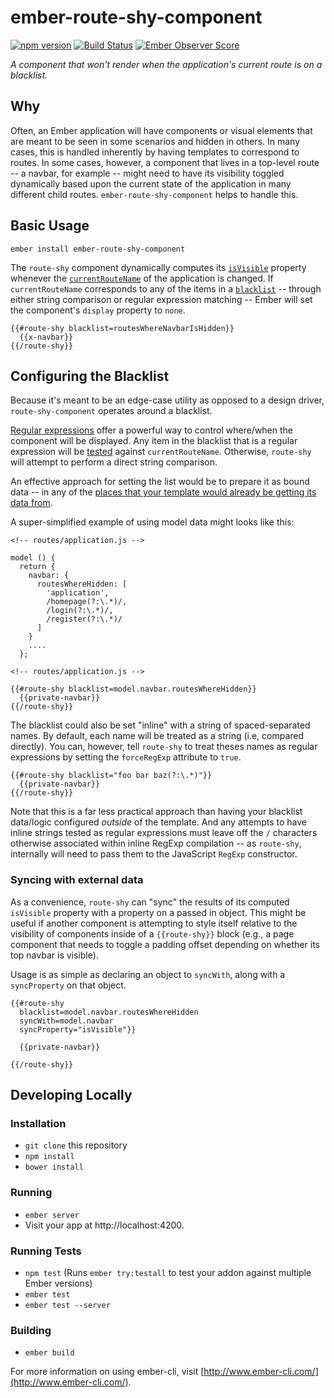 # ember-route-shy-component

[![npm version](https://badge.fury.io/js/ember-route-shy-component.svg)](https://badge.fury.io/js/ember-route-shy-component) [![Build Status](https://travis-ci.org/BrianSipple/ember-route-shy-component.svg?branch=master)](https://travis-ci.org/BrianSipple/ember-route-shy-component) [![Ember Observer Score](http://emberobserver.com/badges/ember-route-shy-component.svg)](http://emberobserver.com/addons/ember-route-shy-component)

*A component that won't render when the application's current route is on a blacklist.*

## Why

Often, an Ember application will have components or visual elements that are meant to be seen in some scenarios
and hidden in others. In many cases, this is handled inherently by having templates to correspond to routes. In some cases, however, a component that lives in a top-level route -- a navbar, for example -- might need to have its visibility toggled dynamically based upon the current state of the application in many different child routes. `ember-route-shy-component` helps to handle this.


## Basic Usage

```
ember install ember-route-shy-component
```

The `route-shy` component dynamically computes its [`isVisible`](http://emberjs.com/api/classes/Ember.Component.html#property_isVisible) property whenever the [`currentRouteName`](https://guides.emberjs.com/v1.10.0/understanding-ember/debugging/#toc_get-current-route-name-path) of the application is changed.  If `currentRouteName` corresponds to any of the items in a [`blacklist`](blacklist-configuration) -- through either string comparison or regular expression matching -- Ember will set the component's `display` property to `none`.

```
{{#route-shy blacklist=routesWhereNavbarIsHidden}}
  {{x-navbar}}
{{/route-shy}}
```


<h2><a name='blacklist-configuration'>Configuring the Blacklist</a></h2>

Because it's meant to be an edge-case utility as opposed to a design driver, `route-shy-component` operates around a blacklist.

[Regular expressions](https://developer.mozilla.org/en-US/docs/Web/JavaScript/Guide/Regular_Expressions) offer a powerful way to control where/when the component will be displayed. Any item in the blacklist that is a regular expression will be [tested](https://developer.mozilla.org/en-US/docs/Web/JavaScript/Reference/Global_Objects/RegExp/test) against `currentRouteName`. Otherwise, `route-shy` will attempt to perform a direct string comparison.

An effective approach for setting the list would be to prepare it as bound data -- in any of the [places that your template would already be getting its data from](https://guides.emberjs.com/v2.3.0/templates/handlebars-basics/).

A super-simplified example of using model data might looks like this:
```
<!-- routes/application.js -->

model () {
  return {
    navbar: {
      routesWhereHidden: [
        'application',
        /homepage(?:\.*)/,
        /login(?:\.*)/,
        /register(?:\.*)/
      ]
    }
    ....
  };

<!-- routes/application.js -->

{{#route-shy blacklist=model.navbar.routesWhereHidden}}
  {{private-navbar}}
{{/route-shy}}
```

The blacklist could also be set "inline" with a string of spaced-separated names. By default, each name will be treated as a string (i.e, compared directly). You can, however, tell `route-shy` to treat theses names as regular expressions by setting the `forceRegExp` attribute to `true`.

```
{{#route-shy blacklist="foo bar baz(?:\.*)"}}
  {{private-navbar}}
{{/route-shy}}
```
Note that this is a far less practical approach than having your blacklist data/logic configured _outside_ of the template. And any attempts to have inline strings tested as regular expressions must leave off the `/` characters otherwise associated within inline RegExp compilation -- as `route-shy`, internally will need to pass them to the JavaScript `RegExp` constructor.

### Syncing with external data

As a convenience, `route-shy` can "sync" the results of its computed `isVisible` property with a property on a passed in object. This might be useful if another component is attempting to style itself relative to the visibility of components inside of a `{{route-shy}}` block (e.g., a page component that needs to toggle a padding offset depending on whether its top navbar is visible).

Usage is as simple as declaring an object to `syncWith`, along with a `syncProperty` on that object.

```
{{#route-shy
  blacklist=model.navbar.routesWhereHidden
  syncWith=model.navbar
  syncProperty="isVisible"}}

  {{private-navbar}}

{{/route-shy}}
```


## Developing Locally

### Installation

* `git clone` this repository
* `npm install`
* `bower install`

### Running

* `ember server`
* Visit your app at http://localhost:4200.

### Running Tests

* `npm test` (Runs `ember try:testall` to test your addon against multiple Ember versions)
* `ember test`
* `ember test --server`

### Building

* `ember build`

For more information on using ember-cli, visit [http://www.ember-cli.com/](http://www.ember-cli.com/).

